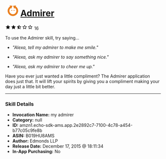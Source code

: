 # &nbsp;<img src="skill_icon" alt="Admirer icon" width="36"> [Admirer](http://alexa.amazon.com/#skills/amzn1.echo-sdk-ams.app.2e2892c7-7100-4c78-a454-b77c05c9fe8b)
![2.3 stars](../../images/ic_star_black_18dp_1x.png)![2.3 stars](../../images/ic_star_black_18dp_1x.png)![2.3 stars](../../images/ic_star_half_black_18dp_1x.png)![2.3 stars](../../images/ic_star_border_black_18dp_1x.png)![2.3 stars](../../images/ic_star_border_black_18dp_1x.png) 16

To use the Admirer skill, try saying...

* *"Alexa, tell my admirer to make me smile."*

* *"Alexa, ask my admirer to say something nice."*

* *"Alexa, ask my admirer to cheer me up."*

Have you ever just wanted a little compliment? The Admirer application does just that. It will lift your spirits by giving you a compliment making your day just a little bit better.

***

### Skill Details

* **Invocation Name:** my admirer
* **Category:** null
* **ID:** amzn1.echo-sdk-ams.app.2e2892c7-7100-4c78-a454-b77c05c9fe8b
* **ASIN:** B019HU8AMS
* **Author:** Edmonds LLP
* **Release Date:** December 17, 2015 @ 18:11:34
* **In-App Purchasing:** No
